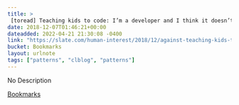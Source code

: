 ```yaml
---
title: > 
 [toread] Teaching kids to code: I’m a developer and I think it doesn’t actually teach important skills.
date: 2018-12-07T01:46:21+00:00
dateadded: 2022-04-21 21:30:08 -0400
link: "https://slate.com/human-interest/2018/12/against-teaching-kids-to-code-creativity-problem-solving.html"
bucket: Bookmarks
layout: urlnote
tags: ["patterns", "clblog", "patterns"]
--- 
```

No Description
 <!-- end excerpt --> 
<div class='bucket'><a class='internal-link' href='/buckets/bookmarks'>Bookmarks</a></div> 
